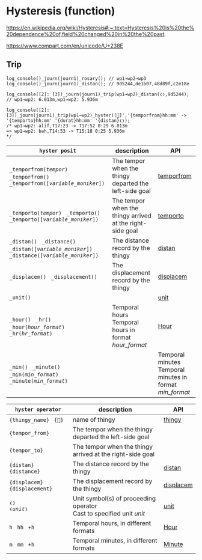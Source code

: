# Hysteresis (function)

https://en.wikipedia.org/wiki/Hysteresis#:~:text=Hysteresis%20is%20the%20dependence%20of,field%20changed%20in%20the%20past. 

https://www.compart.com/en/unicode/U+238E





## Trip
```diego
log_console()_journ(journ1)_rosary(); // wp1→wp2→wp3
log_console()_journ(journ1)_distan(); // 9d5244,de1b07,48d89f,c2e18e

log_console([2]: [3])_journ(journ1)_trip(wp1→wp2)_distan(❬❭,9d5244);
// wp1→wp2: 6.013m,wp1→wp2: 5.936m

log_console([2]: [3])_journ(journ1)_trip(wp1→wp2)_hyster([📛]','{temporfrom}hh:mm' -> '{temporto}hh:mm' '{durat}hh:mm' '{distan}❬❭);
/* wp1→wp2: alif,T17:23 -> T17:52 0:29 6.013m
=> wp1→wp2: bah,T14:53 -> T15:18 0:25 5.936m
*/
```

| `hyster posit` | description | API |
| --- | --- | --- |
| `_temporfrom(`*`tempor`*`)` &nbsp; `_temporfrom()` &nbsp; `_temporfrom([`*`variable_moniker`*`])` | The tempor when the thingy departed the left-side goal | [temporfrom](../../abstract/condit/temporfrom.md) |
| `_temporto(`*`tempor`*`)` &nbsp; `_temporto()` &nbsp; `_temporto([`*`variable_moniker`*`])` | The tempor when the thingy arrived at the right-side goal | [temporto](../../abstract/condit/temporto.md) |
| `_distan()` &nbsp; `_distance()`<br>`_distan([`*`variable_moniker`*`])` &nbsp; `_distance([`*`variable_moniker`*`])` | The distance record by the thingy | [distan](../prop/distan.md) |
| `_displacem()` &nbsp; `_displacement()`<br> | The displacement record by the thingy | [displacem](../obj/displacem.md) |
| `_unit()` |  | [unit](./unit.md) |
| `_hour()` &nbsp; `_hr()`<br>`_hour(`*`hour_format`*`)` &nbsp; `_hr(`*`hr_format`*`)` | Temporal hours<br>Temporal hours in format *hour_format* | [Hour](../../abstract/obj/hour.md) |
| `_min()` &nbsp; `_minute()`<br>`_min(`*`min_format`*`)` &nbsp; `_minute(`*`min_format`*`)` |  | Temporal minutes<br>Temporal minutes in format *min_format* | [Minute](../../abstract/obj/min.md) |

| `hyster operator` | description | API |
| --- | --- | --- |
| `{thingy_name}` &nbsp; `{📛}` | name of thingy | [thingy](../obj/thingy.md) |
| `{tempor_from}` | The tempor when the thingy departed the left-side goal |
| `{tempor_to}` | The tempor when the thingy arrived at the right-side goal |
| `{distan}` &nbsp; `{distance}` | The distance record by the thingy | [distan](./distan.md) |
| `{displacem}` &nbsp; `{displacement}` | The displacement record by the thingy | [displacem](./displacem.md) |
| `❬❭`<br>`❬`*`unit`*`❭` | Unit symbol(s) of proceeding operator<br>Cast to specified unit *unit* | [unit](./unit.md) |
| `h` &nbsp; `hh` &nbsp; `+h` | Temporal hours, in different formats | [Hour](../../abstract/obj/hour.md) |
| `m` &nbsp; `mm` &nbsp; `+h` | Temporal minutes, in different formats | [Minute](../../abstract/obj/min.md) |












